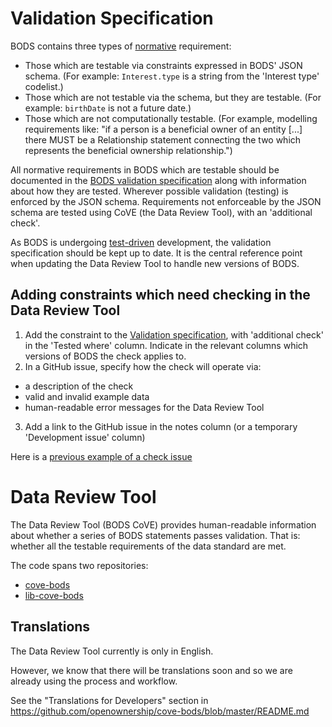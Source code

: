 # Validation Specification
BODS contains three types of [normative](normative-vs-non-normative-changes) requirement:
- Those which are testable via constraints expressed in BODS' JSON schema. (For example: `Interest.type` is a string from the 'Interest type' codelist.)
- Those which are not testable via the schema, but they are testable. (For example: `birthDate` is not a future date.)
- Those which are not computationally testable. (For example, modelling requirements like: "if a person is a beneficial owner of an entity [...] there MUST be a Relationship statement connecting the two which represents the beneficial ownership relationship.")

All normative requirements in BODS which are testable should be documented in the [BODS validation specification](https://docs.google.com/spreadsheets/d/1KTHGSb_ZkCLB9QpjQ891Y_RxvlBJHFEITjOxptaOTAQ/edit?usp=sharing) along with information about how they are tested. Wherever possible validation (testing) is enforced by the JSON schema. Requirements not enforceable by the JSON schema are tested using CoVE (the Data Review Tool), with an 'additional check'.

As BODS is undergoing [test-driven](testing.md) development, the validation specification should be kept up to date. It is the central reference point when updating the Data Review Tool to handle new versions of BODS.

## Adding constraints which need checking in the Data Review Tool
1. Add the constraint to the [Validation specification](https://docs.google.com/spreadsheets/d/1KTHGSb_ZkCLB9QpjQ891Y_RxvlBJHFEITjOxptaOTAQ/edit?gid=220139423#gid=220139423), with 'additional check' in the 'Tested where' column. Indicate in the relevant columns which versions of BODS the check applies to.
2. In a GitHub issue, specify how the check will operate via:
* a description of the check 
* valid and invalid example data
* human-readable error messages for the Data Review Tool 
3. Add a link to the GitHub issue in the notes column (or a temporary 'Development issue' column)

Here is a [previous example of a check issue](https://github.com/openownership/lib-cove-bods/issues/113)

# Data Review Tool 

The Data Review Tool (BODS CoVE) provides human-readable information about whether a series of BODS statements passes validation. That is: whether all the testable requirements of the data standard are met. 

The code spans two repositories:

- [cove-bods](https://github.com/openownership/cove-bods)
- [lib-cove-bods](https://github.com/openownership/lib-cove-bods/tree/master)

## Translations

The Data Review Tool currently is only in English.

However, we know that there will be translations soon and so we are already using the process and workflow.

See the "Translations for Developers" section in https://github.com/openownership/cove-bods/blob/master/README.md
